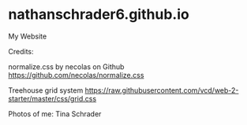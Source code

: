 # nathanschrader6.github.io

My Website

Credits:

normalize.css by necolas on Github https://github.com/necolas/normalize.css

Treehouse grid system https://raw.githubusercontent.com/vcd/web-2-starter/master/css/grid.css

Photos of me: Tina Schrader

